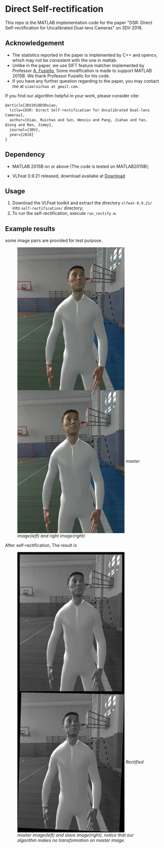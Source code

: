 # Direct Self-rectification
This repo is the MATLAB implementation code for the paper "DSR: Direct Self-rectification for Uncalibrated Dual-lens Cameras" on 3DV 2018. 

## Acknowledgement
* The statistics reported in the paper is implemented by C++ and opencv, which may not be consistent with the one in matlab. 
* Unlike in the paper, we use SIFT feature matcher implemented by  Professor [A. Fusiello](http://www.diegm.uniud.it/fusiello/), Some modification is made to support MATLAB 2015B. We thank Professor Fusiello for his code. 
* If you have any further question regarding to the paper, you may contact me at  `xiaoruichao at gmail.com`.

If you find our algorithm helpful in your work, please consider cite:
```
@article{3DV2018DSRxiao,
  title={DSR: Direct Self-rectification for Uncalibrated Dual-lens Cameras},
  author={Xiao, Ruichao and Sun, Wenxiu and Pang, Jiahao and Yan, Qiong and Ren, Jimmy},
  journal={3DV},
  year={2018}
}
```

## Dependency
* MATLAB 2015B on or above (The code is tested on MATLAB2015B);

* VLFeat 0.9.21 released, download avaliabe at [Download](http://www.vlfeat.org/download/vlfeat-0.9.21-bin.tar.gz)
## Usage
1. Download the VLFeat toolkit and extract the directory  `vlfeat-0.9.21/` into `self-rectification/` directory;
2. To run the self-rectification, execute `run_rectify.m`.
## Example results
some image pairs are provided for test purpose.
<figure>
 <img src="https://github.com/garroud/self-rectification/blob/master/test_data/image0_s.png" align=left width="350"> 
 <img src="https://github.com/garroud/self-rectification/blob/master/test_data/image1_s.png" align=center width="350">
 <em>master image(left) and right image(right)</em>
</figure>

After self-rectification, The result is
<figure>
 <img src="https://github.com/garroud/self-rectification/blob/master/rec_img0.png" align=left width="350"> 
 <img src="https://github.com/garroud/self-rectification/blob/master/rec_img1.png" align=center width="350">
 <em>Rectified master image(left) and slave image(right), notice that our algorithm makes no transfomration on master image.</em>
</figure>
